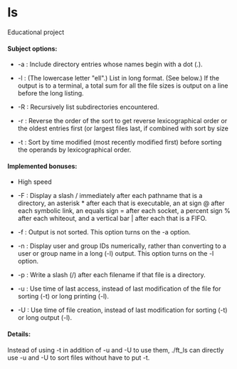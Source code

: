 # ls
Educational project

#### Subject options:

* -a : Include directory entries whose names begin with a dot (.).

* -l : (The lowercase letter "ell".)  List in long format.  (See below.)  If the output is
		to a terminal, a total sum for all the file sizes is output on a line before the long
		listing.

* -R : Recursively list subdirectories encountered.

* -r : Reverse the order of the sort to get reverse lexicographical order or the oldest
		entries first (or largest files last, if combined with sort by size

* -t : Sort by time modified (most recently modified first) before sorting the operands by
		lexicographical order.

#### Implemented bonuses:

* High speed

* -F : Display a slash / immediately after each pathname that is a directory, an asterisk
		\* after each that is executable, an at sign @ after each symbolic link, an
		equals sign = after each socket, a percent sign % after each whiteout, and a
		vertical bar | after each that is a FIFO.

* -f : Output is not sorted.  This option turns on the -a option.

* -n : Display user and group IDs numerically, rather than converting to a user or group name
		in a long (-l) output.  This option turns on the -l option.

* -p : Write a slash (/) after each filename if that file is a directory.

* -u : Use time of last access, instead of last modification of the file for sorting (-t) or
		long printing (-l).

* -U : Use time of file creation, instead of last modification for sorting (-t) or long output
		(-l).

#### Details:

Instead of using -t in addition of -u and -U to use them, ./ft_ls can directly use -u and -U to sort files without have to put -t.
